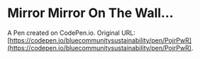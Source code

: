 # Mirror Mirror On The Wall...

A Pen created on CodePen.io. Original URL: [https://codepen.io/bluecommunitysustainability/pen/PojrPwR](https://codepen.io/bluecommunitysustainability/pen/PojrPwR).


